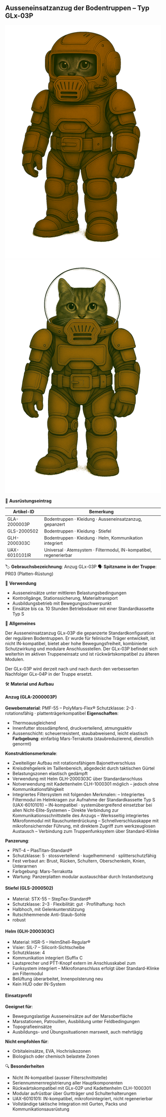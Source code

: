 ## Ausseneinsatzanzug der Bodentruppen – Typ GLx-03P

![Ausseneinsatzanzug der Bodentruppen](../../_images/technologie/militaerische-ausruestung/anzuege/ausseneinsatzanzug-bodentrippe-glx-03p-a.png)
![Ausseneinsatzanzug der Bodentruppen](../../_images/technologie/militaerische-ausruestung/anzuege/ausseneinsatzanzug-bodentrippe-glx-03p-b.png)

🧾 **Ausrüstungseintrag**

| Artikel-ID    | Bemerkung                                                          |
|---------------|--------------------------------------------------------------------|
| GLA-2000003P  | Bodentruppen · Kleidung · Ausseneinsatzanzug, gepanzert             |
| GLS-2000502   | Bodentruppen · Kleidung · Stiefel                                  |
| GLH-2000303C  | Bodentruppen · Kleidung · Helm, Kommunikation integriert           |
| UAX-6010101IR | Universal · Atemsystem · Filtermodul, IN-kompatibel, regenerierbar |

🏷️ **Gebrauchsbezeichnung**: Anzug GLx-03P
🗣️ **Spitzname in der Truppe**: PR03 (Platten-Rüstung)

🎯 **Verwendung**

- Ausseneinsätze unter mittleren Belastungsbedingungen
- Kontrollgänge, Stationssicherung, Materialtransport
- Ausbildungsbetrieb mit Bewegungsschwerpunkt
- Einsätze bis ca. 10 Stunden Betriebsdauer mit einer Standardkassette Typ S

📄 **Allgemeines**

Der Ausseneinsatzanzug GLx-03P die gepanzerte Standardkonfiguration der regulären Bodentruppen.
Er wurde für felinische Träger entwickelt, ist nicht IN-kompatibel, bietet aber hohe Bewegungsfreiheit, kombinierte Schutzwirkung und modulare Anschlussstellen.
Der GLx-03P befindet sich weiterhin im aktiven Truppeneinsatz und ist rückwärtskompatibel zu älteren Modulen.

Der GLx-03P wird derzeit nach und nach durch den verbesserten Nachfolger GLx-04P in der Truppe ersetzt.

🛠️ **Material und Aufbau**

#### Anzug (GLA-2000003P)
**Gewebematerial**:
PMF-55 – PolyMars-Flex®
Schutzklasse: 2–3 · rotationsfähig · plattenträgerkompatibel
**Eigenschaften**:

- Thermoausgleichend
- Innenfutter stossdämpfend, druckverteilend, atmungsaktiv
- Aussenschicht: scheuerresistent, staubabweisend, leicht elastisch
    **Farbgebung**: einfarbig Mars-Terrakotta (staubreduzierend, dienstlich genormt)

**Konstruktionsmerkmale**:

- Zweiteiliger Aufbau mit rotationsfähigem Bajonettverschluss
- Kreisdrehgelenk im Taillenbereich, abgedeckt durch taktischen Gürtel
- Belastungszonen elastisch gedämpft
- Verwendung mit Helm GLH-2000303C über Standardanschluss
- Notverwendung mit Kadettenhelm CLH-1000301 möglich – jedoch ohne Kommunikationsfähigkeit
- Integriertes Filtersystem mit folgenden Merkmalen:
    – Integriertes Filtermodul im Helmkragen zur Aufnahme der Standardkassette Typ S (UAX-6010101I)
    – IN-kompatibel · systemübergreifend einsetzbar bei allen Nicht-Elite-Systemen
    – Direkte Verbindung zur Kommunikationsschnittstelle des Anzugs
    – Werksseitig integriertes Mikrofonmodul mit Rauschunterdrückung
    – Schnellverschlusskappe mit mikrofonsichernder Führung, mit direktem Zugriff zum werkzeuglosen Austausch
    – Verbindung zum Truppenfunksystem über Standard-Klinke

**Panzerung**:

* PNT-4 – PlasTitan-Standard®
* Schutzklasse: 5 · stossverteilend · kugelhemmend · splitterschutzfähig
* Fest verbaut an: Brust, Rücken, Schultern, Oberschenkeln, Knien, Unterarmen
* Farbgebung: Mars-Terrakotta
* Wartung: Panzerplatten modular austauschbar durch Instandsetzung

#### Stiefel (GLS-2000502)

* Material: STX-55 – StepTex-Standard®
* Schutzklasse: 2–3 · Flexibilität: gut · Profilhaftung: hoch
* Halbhoch, mit Gelenkunterstützung
* Rutschhemmende Anti-Staub-Sohle
* robust

#### Helm (GLH-2000303C)

* Material: HSR-5 – HelmShell-Regular®
* Visier: SIL-7 – Silicorit-Sichtscheibe
* Schutzklasse: 4
* Kommunikation integriert (Suffix C
* Lautsprecher und PTT-Knopf extern im Anschlusskabel zum Funksystem integriert – Mikrofonanschluss erfolgt über Standard-Klinke am Filtermodul
* Belüftung überarbeitet, Innenpolsterung neu
* Kein HUD oder IN-System

#### Einsatzprofil

**Geeignet für**:

- Bewegungslastige Ausseneinsätze auf der Marsoberfläche
- Marsstationen, Patrouillen, Ausbildung unter Feldbedingungen
- Topografieeinsätze
- Ausbildungs- und Übungssituationen marsweit, auch mehrtägig

**Nicht empfohlen für**:

- Orbitaleinsätze, EVA, Hochrisikozonen
- Biologisch oder chemisch belastete Zonen

🔍 **Besonderheiten**

- Nicht IN-kompatibel (ausser Filterschnittstelle)
- Seriennummernregistrierung aller Hauptkomponenten
- Rückwärtskompatibel mit GLx-02P und Kadettenhelm CLH-1000301
- Modular aufrüstbar über Gurtträger und Schulterhalterungen
- UAX-6010101I: IN-kompatibel, mikrofonintegriert, nicht regenerierbar
- Vollständige taktische Integration mit Gurten, Packs und Kommunikationsausrüstung
